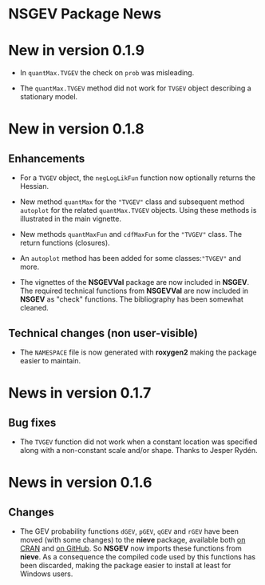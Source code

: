 
**NSGEV** Package News
===========================

# New in version 0.1.9

- In `quantMax.TVGEV` the check on `prob` was misleading.

- The `quantMax.TVGEV` method did not work for `TVGEV` object
  describing a stationary model.


# New in version 0.1.8

## Enhancements

- For a `TVGEV` object, the `negLogLikFun` function now optionally
  returns the Hessian.
  
- New method `quantMax` for the `"TVGEV"` class and subsequent method
  `autoplot` for the related `quantMax.TVGEV` objects. Using these
  methods is illustrated in the main vignette.

- New methods `quantMaxFun` and `cdfMaxFun` for the `"TVGEV"`
  class. The return functions (closures).
  
- An `autoplot` method has been added for some classes:`"TVGEV"` and
  more.

- The vignettes of the **NSGEVVal** package are now included in
  **NSGEV**.  The required technical functions from **NSGEVVal** are
  now included in **NSGEV** as "check" functions. The bibliography
  has been somewhat cleaned.

## Technical changes (non user-visible)
 
- The `NAMESPACE` file is now generated with **roxygen2** making the
  package easier to maintain.

# News in version 0.1.7

## Bug fixes

- The `TVGEV` function did not work when a constant location was
  specified along with a non-constant scale and/or shape. Thanks to
  Jesper Rydén.

# News in version 0.1.6

## Changes

- The GEV probability functions `dGEV`, `pGEV`, `qGEV` and `rGEV` have
  been moved (with some changes) to the **nieve** package, available
  both [on CRAN](N.R-project.org/package=nieve)
  and [on GitHub](https://github.com/yvesdeville/nieve/). So **NSGEV** 
  now imports these functions from **nieve**. As a consequence the
  compiled code used by this functions has been discarded, making the
  package easier to install at least for Windows users.
  
  

